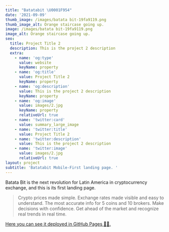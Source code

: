 ```yaml
---
title: "Batatabit \U0001F954"
date: '2021-09-09'
thumb_image: /images/batata bit-19fa9119.png
thumb_image_alt: Orange staircase going up.
image: /images/batata bit-19fa9119.png
image_alt: Orange staircase going up.
seo:
  title: Project Title 2
  description: This is the project 2 description
  extra:
    - name: 'og:type'
      value: website
      keyName: property
    - name: 'og:title'
      value: Project Title 2
      keyName: property
    - name: 'og:description'
      value: This is the project 2 description
      keyName: property
    - name: 'og:image'
      value: images/2.jpg
      keyName: property
      relativeUrl: true
    - name: 'twitter:card'
      value: summary_large_image
    - name: 'twitter:title'
      value: Project Title 2
    - name: 'twitter:description'
      value: This is the project 2 description
    - name: 'twitter:image'
      value: images/2.jpg
      relativeUrl: true
layout: project
subtitle: 'Batatabit Mobile-First landing page. '
---
```

Batata Bit is the next revolution for Latin America in cryptocurrency exchange, and this is its first landing page.

> Crypto prices made simple.
> Exchange rates made visible and easy to understand.
> The most accurate info for 5 coins and 10 brokers.
> Make decisions with confidence.
> Get ahead of the market and recognize real trends in real time.

[Here you can see it deployed in GitHub Pages 🐙🐱.](https://emlez.github.io/Batata-Bit/)
